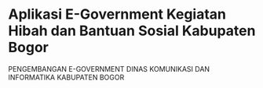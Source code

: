 # Aplikasi E-Government Kegiatan Hibah dan Bantuan Sosial Kabupaten Bogor
PENGEMBANGAN E-GOVERNMENT DINAS KOMUNIKASI DAN INFORMATIKA KABUPATEN BOGOR

